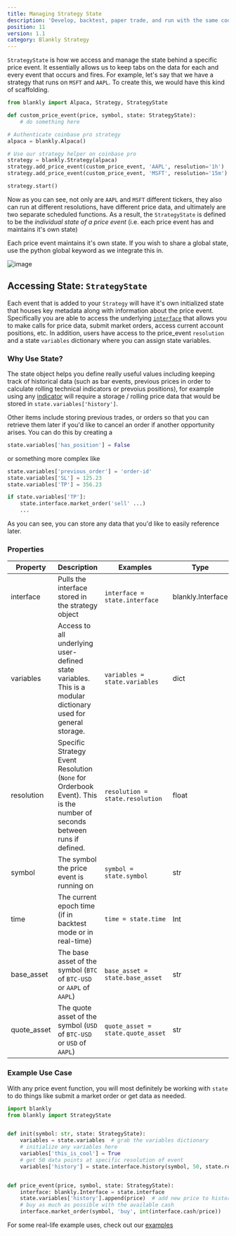 ```yaml
---
title: Managing Strategy State
description: 'Develop, backtest, paper trade, and run with the same code.'
position: 11
version: 1.1
category: Blankly Strategy
---
```


`StrategyState` is how we access and manage the state behind a specific price event. It essentially allows us to keep tabs on the data for each and every event that occurs and fires. For example, let's say that we have a strategy that runs on `MSFT` and `AAPL`. To create this, we would have this kind of scaffolding. 

```python
from blankly import Alpaca, Strategy, StrategyState

def custom_price_event(price, symbol, state: StrategyState):
  	# do something here

# Authenticate coinbase pro strategy
alpaca = blankly.Alpaca()

# Use our strategy helper on coinbase pro
strategy = blankly.Strategy(alpaca)
strategy.add_price_event(custom_price_event, 'AAPL', resolution='1h')
strategy.add_price_event(custom_price_event, 'MSFT', resolution='15m')

strategy.start()
```

Now as you can see, not only are `AAPL` and `MSFT` different tickers, they also can run at different resolutions, have different price data, and ultimately are two separate scheduled functions. As a result, the `StrategyState` is defined to be the *individual state of a price event* (i.e. each price event has and maintains it's own state)

<alert>
Each price event maintains it's own state. If you wish to share a global state, use the python global keyword as we integrate this in.
</alert>

![image](https://firebasestorage.googleapis.com/v0/b/blankly-docs-images.appspot.com/o/strategy%2Fblankly-strategy-state.png?alt=media&token=b78b34c9-c160-4e2c-9afd-616c1ec6bc54)


## Accessing State: `StrategyState`

Each event that is added to your `Strategy` will have it's own initialized state that houses key metadata along with information about the price event. Specifically you are able to access the underlying [`interface`](/core/exchange_interface) that allows you to make calls for price data, submit market orders, access current account positions, etc. In addition, users have access to the price_event `resolution` and a state `variables` dictionary where you can assign state variables. 

### Why Use State?

The state object helps you define really useful values including keeping track of historical data (such as bar events, previous prices in order to calculate rolling technical indicators or prevoius positions), for example using any [indicator](/metrics/indicators) will require a storage / rolling price data that would be stored in `state.variables['history']`. 

Other items include storing previous trades, or orders so that you can retrieve them later if you'd like to cancel an order if another opportunity arises. You can do this by creating a 
```python
state.variables['has_position'] = False
```

or something more complex like 

```python
state.variables['previous_order'] = 'order-id'
state.variables['SL'] = 125.23
state.variables['TP'] = 356.23

if state.variables['TP']: 
    state.interface.market_order('sell' ...)
    ...

```

As you can see, you can store any data that you'd like to easily reference later.


### Properties

| Property    | Description                                                  | Examples                          | Type              |
| ----------- | ------------------------------------------------------------ | --------------------------------- | ----------------- |
| interface   | Pulls the interface stored in the strategy object            | `interface = state.interface`     | blankly.Interface |
| variables   | Access to all underlying user-defined state variables. This is a modular dictionary used for general storage. | `variables = state.variables`     | dict              |
| resolution  | Specific Strategy Event Resolution (`None` for Orderbook Event). This is the number of seconds between runs if defined. | `resolution = state.resolution`   | float             |
| symbol      | The symbol the price event is running on                     | `symbol = state.symbol`           | str               |
| time        | The current epoch time (if in backtest mode or in real-time) | `time = state.time`               | Int               |
| base_asset  | The base asset of the symbol (`BTC` of `BTC-USD` or `AAPL` of `AAPL`) | `base_asset = state.base_asset`   | str               |
| quote_asset | The quote asset of the symbol (`USD` of `BTC-USD` or `USD` of `AAPL`) | `quote_asset = state.quote_asset` | str               |

### Example Use Case

With any price event function, you will most definitely be working with `state` to do things like submit a market order or get data as needed.

```python
import blankly
from blankly import StrategyState


def init(symbol: str, state: StrategyState):
    variables = state.variables  # grab the variables dictionary
    # initialize any variables here
    variables['this_is_cool'] = True
    # get 50 data points at specific resolution of event
    variables['history'] = state.interface.history(symbol, 50, state.resolution)['close'].tolist()


def price_event(price, symbol, state: StrategyState):
    interface: blankly.Interface = state.interface
    state.variables['history'].append(price)  # add new price to history
    # buy as much as possible with the available cash
    interface.market_order(symbol, 'buy', int(interface.cash/price))
```

For some real-life example uses, check out our [examples](/examples/rsi)